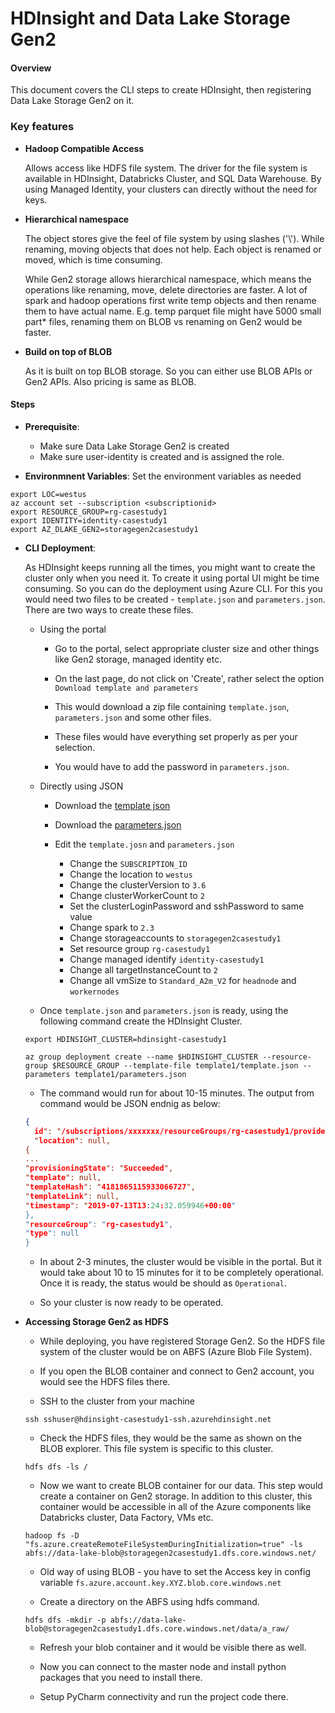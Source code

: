 # HDInsight and Data Lake Storage Gen2

#### Overview

This document covers the CLI steps to create HDInsight, then registering Data Lake Storage Gen2 on it.

### Key features

* **Hadoop Compatible Access**
    
    Allows access like HDFS file system. 
    The driver for the file system is available in HDInsight, Databricks Cluster, and SQL Data Warehouse.
    By using Managed Identity, your clusters can directly without the need for keys.
    
* **Hierarchical namespace**
     
    The object stores give the feel of file system by using slashes ('\\'). 
    While renaming, moving objects that does not help. Each object is renamed or moved, 
    which is time consuming.
    
    While Gen2 storage allows hierarchical namespace, which means the operations like renaming, move, delete directories are faster.
    A lot of spark and hadoop operations first write temp objects and then rename them to have actual name. 
    E.g. temp parquet file might have 5000 small part* files, renaming them on BLOB vs renaming on Gen2 would be faster.
    
* **Build on top of BLOB**

    As it is built on top BLOB storage. So you can either use BLOB APIs or Gen2 APIs. Also pricing is same as BLOB.   
    

#### Steps


* **Prerequisite**: 
    * Make sure Data Lake Storage Gen2 is created
    * Make sure user-identity is created and is assigned the role.
    
* **Environmnent Variables**: Set the environment variables as needed

```
export LOC=westus
az account set --subscription <subscriptionid>
export RESOURCE_GROUP=rg-casestudy1
export IDENTITY=identity-casestudy1
export AZ_DLAKE_GEN2=storagegen2casestudy1
```

* **CLI Deployment**: 

    As HDInsight keeps running all the times, you might want to create the cluster only when you need it.
    To create it using portal UI might be time consuming. So you can do the deployment using Azure CLI. 
    For this you would need two files to be created - `template.json` and `parameters.json`.
    There are two ways to create these files.
    
    * Using the portal
        
        * Go to the portal, select appropriate cluster size and 
            other things like Gen2 storage, managed identity etc.
            
        * On the last page, do not click on 'Create', rather select the option `Download template and parameters`
        
        * This would download a zip file containing `template.json`, `parameters.json` and some other files.
        
        * These files would have everything set properly as per your selection.
        
        * You would have to add the password in `parameters.json`.
     
    * Directly using JSON
        
        * Download the [template json](https://github.com/Azure-Samples/hdinsight-data-lake-storage-gen2-templates/blob/master/hdinsight-adls-gen2-template.json)
        
        * Download the [parameters.json](https://github.com/Azure-Samples/hdinsight-data-lake-storage-gen2-templates/blob/master/parameters.json)
        
        * Edit the `template.josn` and `parameters.json`
            * Change the `SUBSCRIPTION_ID`
            * Change the location to `westus`
            * Change the clusterVersion to `3.6`
            * Change clusterWorkerCount to `2`
            * Set the clusterLoginPassword and sshPassword to same value
            * Change spark to `2.3`
            * Change storageaccounts to `storagegen2casestudy1`
            * Set resource group `rg-casestudy1`
            * Change managed identify `identity-casestudy1`
            * Change all targetInstanceCount to `2`
            * Change all vmSize to `Standard_A2m_V2` for `headnode` and `workernodes`
            
    * Once `template.json` and `parameters.json` is ready, using the following command create the HDInsight Cluster.
    
    ```
    export HDINSIGHT_CLUSTER=hdinsight-casestudy1
    
    az group deployment create --name $HDINSIGHT_CLUSTER --resource-group $RESOURCE_GROUP --template-file template1/template.json --parameters template1/parameters.json
    
    ```
    
    * The command would run for about 10-15 minutes. The output from command would be JSON endnig as below:
    
    ```json
    {
      id": "/subscriptions/xxxxxxx/resourceGroups/rg-casestudy1/providers/Microsoft.Resources/deployments/hdinsight-casestudy1",
      "location": null,
    {
    ...
    "provisioningState": "Succeeded",
    "template": null,
    "templateHash": "4181865115933066727",
    "templateLink": null,
    "timestamp": "2019-07-13T13:24:32.059946+00:00"
  },
  "resourceGroup": "rg-casestudy1",
  "type": null
    }
    ```
    
    * In about 2-3 minutes, the cluster would be visible in the portal. 
    But it would take about 10 to 15 minutes for it to be completely operational.
    Once it is ready, the status would be should as `Operational`.
    
    * So your cluster is now ready to be operated.
    
* **Accessing Storage Gen2 as HDFS**

    * While deploying, you have registered Storage Gen2. 
    So the HDFS file system of the cluster would be on ABFS (Azure Blob File System).
    
    * If you open the BLOB container and connect to Gen2 account, you would see the HDFS files there.
    
    * SSH to the cluster from your machine
    
    ```
    ssh sshuser@hdinsight-casestudy1-ssh.azurehdinsight.net
    ```
    
    * Check the HDFS files, they would be the same as shown on the BLOB explorer. 
    This file system is specific to this cluster.
    
    ```
    hdfs dfs -ls /
    ```
    
    * Now we want to create BLOB container for our data. 
    This step would create a container on Gen2 storage. In addition to this cluster, this container would be accessible 
     in all of the Azure components like Databricks cluster, Data Factory, VMs etc.
        
    ```
    hadoop fs -D "fs.azure.createRemoteFileSystemDuringInitialization=true" -ls abfs://data-lake-blob@storagegen2casestudy1.dfs.core.windows.net/
    ```
    
    * Old way of using BLOB - you have to set the Access key in config variable `fs.azure.account.key.XYZ.blob.core.windows.net`
    
    * Create a directory on the ABFS using hdfs command.
    
    ```
    hdfs dfs -mkdir -p abfs://data-lake-blob@storagegen2casestudy1.dfs.core.windows.net/data/a_raw/
    ```
    
    * Refresh your blob container and it would be visible there as well.
    
    * Now you can connect to the master node and install python packages that you need to install there.
    
    * Setup PyCharm connectivity and run the project code there.
    
    
    
    
